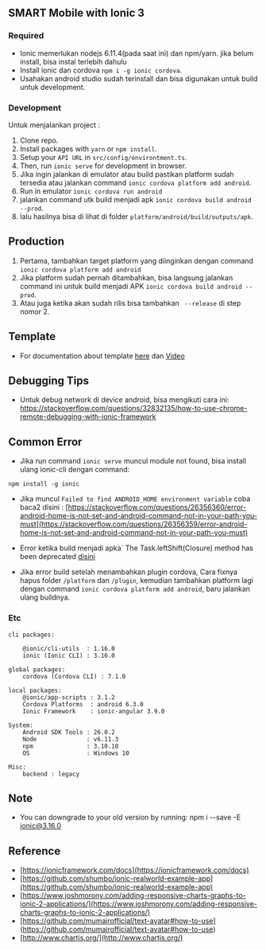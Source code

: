 ## SMART Mobile with Ionic 3

### Required
* Ionic memerlukan nodejs 6.11.4(pada saat ini) dan npm/yarn. jika belum install, bisa instal terlebih dahulu
* Install ionic dan cordova `npm i -g ionic cordova`.
* Usahakan android studio sudah terinstall dan bisa digunakan untuk build untuk development.

### Development
Untuk menjalankan project :

1. Clone repo.
2. Install packages with `yarn` or `npm install`.
3. Setup your `API URL` in `src/config/environtment.ts`.
4. Then, run `ionic serve` for development in browser.
5. Jika ingin jalankan di emulator atau build pastikan platform sudah tersedia atau jalankan command `ionic cordova platform add android`.
5. Run in emulator `ionic cordova run android`
6. jalankan command utk build menjadi apk `ionic cordova build android --prod`.
7. lalu hasilnya bisa di lihat di folder `platform/android/build/outputs/apk`.

## Production
1. Pertama, tambahkan target platform yang diinginkan dengan command `ionic cordova platform add android`
2. Jika platform sudah pernah ditambahkan, bisa langsung jalankan command ini untuk build menjadi APK `ionic cordova build android --prod`.
3. Atau juga ketika akan sudah rilis bisa tambahkan ` --release` di step nomor 2.

## Template
* For documentation about template [here](http://csform.com/documentation-for-ionic-3-ui-template-app-blue-light/#login-page) dan [Video](https://www.youtube.com/watch?v=FMR1BgGYbIE&list=PLQUKcFIakdPZ6cETZo3NRCvikLxZENH9G)

## Debugging Tips
* Untuk debug network di device android, bisa mengikuti cara ini:
https://stackoverflow.com/questions/32832135/how-to-use-chrome-remote-debugging-with-ionic-framework

## Common Error
* Jika run command `ionic serve` muncul module not found, bisa install ulang ionic-cli dengan command:
```
npm install -g ionic
```

* Jika muncul `Failed to find ANDROID_HOME environment variable` coba baca2 disini :
 [https://stackoverflow.com/questions/26356360/error-android-home-is-not-set-and-android-command-not-in-your-path-you-must](https://stackoverflow.com/questions/26356359/error-android-home-is-not-set-and-android-command-not-in-your-path-you-must)

* Error ketika build menjadi apka` The Task.leftShift(Closure) method has been deprecated  [disini](https://stackoverflow.com/questions/31310182/error-could-not-find-gradle-wrapper-within-android-sdk-might-need-to-update-yo/41177145#41177145)

* Jika error build setelah menambahkan plugin cordova, Cara fixnya hapus folder `/platform` dan `/plugin`, kemudian tambahkan platform lagi dengan command `ionic cordova platform add android`, baru jalankan ulang buildnya.

### Etc
```
cli packages:

    @ionic/cli-utils  : 1.16.0
    ionic (Ionic CLI) : 3.16.0

global packages:
    cordova (Cordova CLI) : 7.1.0

local packages:
    @ionic/app-scripts : 3.1.2
    Cordova Platforms  : android 6.3.0
    Ionic Framework    : ionic-angular 3.9.0

System:
    Android SDK Tools : 26.0.2
    Node              : v6.11.3
    npm               : 3.10.10
    OS                : Windows 10

Misc:
    backend : legacy
```

## Note
* You can downgrade to your old version by running: npm i --save -E ionic@3.16.0

## Reference
* [https://ionicframework.com/docs](https://ionicframework.com/docs)
* [https://github.com/shumbo/ionic-realworld-example-app](https://github.com/shumbo/ionic-realworld-example-app)
* [https://www.joshmorony.com/adding-responsive-charts-graphs-to-ionic-2-applications/](https://www.joshmorony.com/adding-responsive-charts-graphs-to-ionic-2-applications/)
* [https://github.com/mumairofficial/text-avatar#how-to-use] (https://github.com/mumairofficial/text-avatar#how-to-use)
* [http://www.chartjs.org/](http://www.chartjs.org/)

